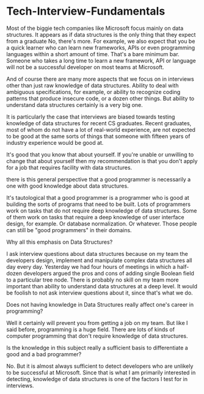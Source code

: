 # Tech-Interview-Fundamentals
Most of the biggie tech companies like Microsoft focus mainly on data structures. It appears as if data structures is the only thing that they expect from a graduate
No, there's more. For example, we also expect that you be a quick learner who can learn new frameworks, APIs or even programming languages within a short amount of time. That's a bare minimum bar. Someone who takes a long time to learn a new framework, API or language will not be a successful developer on most teams at Microsoft.

And of course there are many more aspects that we focus on in interviews other than just raw knowledge of data structures. Ability to deal with ambiguous specifications, for example, or ability to recognize coding patterns that produce insecure code, or a dozen other things. But ability to understand data structures certainly is a very big one.

It is particularly the case that interviews are biased towards testing knowledge of data structures for recent CS graduates. Recent graduates, most of whom do not have a lot of real-world experience, are not expected to be good at the same sorts of things that someone with fifteen years of industry experience would be good at.


It's good that you know that about yourself. If you're unable or unwilling to change that about yourself then my recommendation is that you don't apply for a job that requires facility with data structures.

there is this general perspective that a good programmer is necessarily a one with good knowledge about data structures.

It's tautological that a good programmer is a programmer who is good at building the sorts of programs that need to be built. Lots of programmers work on tasks that do not require deep knowledge of data structures. Some of them work on tasks that require a deep knowledge of user interface design, for example. Or database normalization. Or whatever. Those people can still be "good programmers" in their domains.

Why all this emphasis on Data Structures?

I ask interview questions about data structures because on my team the developers design, implement and manipulate complex data structures all day every day. Yesterday we had four hours of meetings in which a half-dozen developers argued the pros and cons of adding single Boolean field to a particular tree node. There is probably no skill on my team more important than ability to understand data structures at a deep level. It would be foolish to not ask interview questions about it, since that's what we do.

Does not having knowledge in Data Structures really affect one's career in programming?

Well it certainly will prevent you from getting a job on my team. But like I said before, programming is a huge field. There are lots of kinds of computer programming that don't require knowledge of data structures.

Is the knowledge in this subject really a sufficient basis to differentiate a good and a bad programmer?

No. But it is almost always sufficient to detect developers who are unlikely to be successful at Microsoft. Since that is what I am primarily interested in detecting, knowledge of data structures is one of the factors I test for in interviews.
